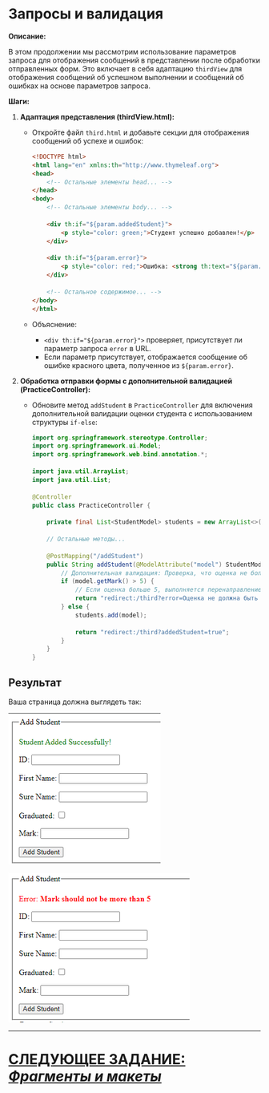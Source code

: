 # Запросы и валидация

**Описание:**

В этом продолжении мы рассмотрим использование параметров запроса для отображения сообщений в представлении после обработки отправленных форм. Это включает в себя адаптацию `thirdView` для отображения сообщений об успешном выполнении и сообщений об ошибках на основе параметров запроса.

**Шаги:**

1. **Адаптация представления (thirdView.html):**

   - Откройте файл `third.html` и добавьте секции для отображения сообщений об успехе и ошибок:

     ```html
     <!DOCTYPE html>
     <html lang="en" xmlns:th="http://www.thymeleaf.org">
     <head>
         <!-- Остальные элементы head... -->
     </head>
     <body>
         <!-- Остальные элементы body... -->

         <div th:if="${param.addedStudent}">
             <p style="color: green;">Студент успешно добавлен!</p>
         </div>

         <div th:if="${param.error}">
             <p style="color: red;">Ошибка: <strong th:text="${param.error}"></strong></p>
         </div>

         <!-- Остальное содержимое... -->
     </body>
     </html>
     ```

   - Объяснение:
      - `<div th:if="${param.error}">` проверяет, присутствует ли параметр запроса `error` в URL.
      - Если параметр присутствует, отображается сообщение об ошибке красного цвета, полученное из `${param.error}`.

2. **Обработка отправки формы с дополнительной валидацией (PracticeController):**

   - Обновите метод `addStudent` в `PracticeController` для включения дополнительной валидации оценки студента с использованием структуры `if-else`:

     ```java
     import org.springframework.stereotype.Controller;
     import org.springframework.ui.Model;
     import org.springframework.web.bind.annotation.*;

     import java.util.ArrayList;
     import java.util.List;

     @Controller
     public class PracticeController {

         private final List<StudentModel> students = new ArrayList<>();

         // Остальные методы...

         @PostMapping("/addStudent")
         public String addStudent(@ModelAttribute("model") StudentModel model) {
             // Дополнительная валидация: Проверка, что оценка не более 5.
             if (model.getMark() > 5) {
                 // Если оценка больше 5, выполняется перенаправление с сообщением об ошибке.
                 return "redirect:/third?error=Оценка не должна быть более 5";
             } else {
                 students.add(model);

                 return "redirect:/third?addedStudent=true";
             }
         }
     }
     ```

## Результат
Ваша страница должна выглядеть так:

![third-view-error.png](../../../srcs/thymeleaf/third-view-success.png)

![third-view-error.png](../../../srcs/thymeleaf/third-view-error.png)


---

# [СЛЕДУЮЩЕЕ ЗАДАНИЕ: *Фрагменты и макеты*](fragments-and-layouts.md)
